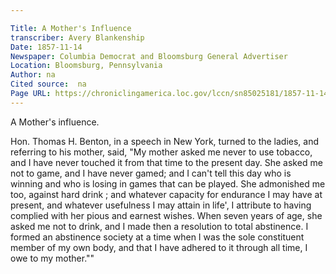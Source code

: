 ```yaml
---

Title: A Mother's Influence
transcriber: Avery Blankenship
Date: 1857-11-14
Newspaper: Columbia Democrat and Bloomsburg General Advertiser
Location: Bloomsburg, Pennsylvania
Author: na
Cited source:  na
Page URL: https://chroniclingamerica.loc.gov/lccn/sn85025181/1857-11-14/ed-1/seq-1/
---
```


A Mother's influence.

Hon. Thomas H. Benton, in a speech in New York, turned to the ladies, and referring to his mother, said,  "My mother asked me never to use tobacco, and I have never touched it from that time to the present day. She asked me not to game, and I have never gamed; and I can't tell this day who is winning and who is losing in games that can be played. She admonished me too, against hard drink ; and whatever capacity for endurance I may have at present, and whatever usefulness I may attain in life', I attribute to having complied with her pious and earnest wishes. When seven years of age, she asked me not to drink, and I made then a resolution to total abstinence. I formed an abstinence society at a time when I was the sole constituent member of my own body, and that I have adhered to it through all time, I owe to my mother.""
